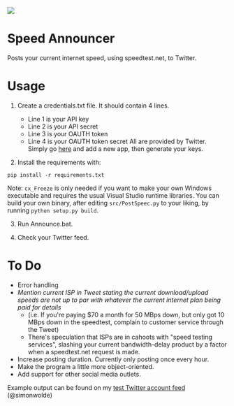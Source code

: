 [![](https://img.shields.io/badge/python-3.6.3-blue.svg)](https://www.python.org/downloads/release/python-363/)

# Speed Announcer

Posts your current internet speed, using speedtest.net, to Twitter.

# Usage
1. Create a credentials.txt file. It should contain 4 lines.
   - Line 1 is your API key
   - Line 2 is your API secret
   - Line 3 is your OAUTH token
   - Line 4 is your OAUTH token secret
   All are provided by Twitter. Simply go [here](https://apps.twitter.com/app/new) and add a new app, then generate your keys.

2. Install the requirements with:
```
pip install -r requirements.txt
```

Note: `cx_Freeze` is only needed if you want to make your own Windows executable and requires the usual Visual Studio runtime libraries. You can build your own binary, after editing `src/PostSpeec.py` to your liking, by running `python setup.py build`.

3. Run Announce.bat.

4. Check your Twitter feed.
  
# To Do
- Error handling
- *Mention current ISP in Tweet stating the current download/upload speeds are not up to par with whatever the current internet plan being paid for details*
	- (i.e. If you're paying $70 a month for 50 MBps down, but only got 10 MBps down in the speedtest, complain to customer service through the Tweet)
	- There's speculation that ISPs are in cahoots with "speed testing services", slashing your current bandwidth-delay product by a factor when a speedtest.net request is made. 
- Increase posting duration. Currently only posting once every hour.
- Make the program a little more object-oriented.
- Add support for other social media outlets.
	
Example output can be found on my [test Twitter account feed](https://twitter.com/simonwolde) (@simonwolde)
